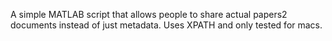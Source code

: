 A simple MATLAB script that allows people to share actual papers2 documents instead of just metadata. Uses XPATH and only tested for macs.

